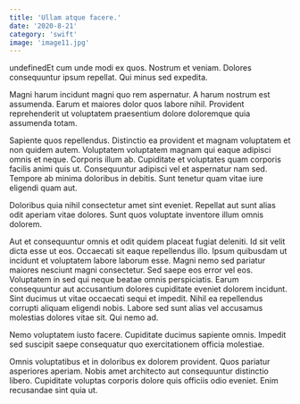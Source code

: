 ```yaml
---
title: 'Ullam atque facere.'
date: '2020-8-21'
category: 'swift'
image: 'image11.jpg'
---
```


undefinedEt cum unde modi ex quos. Nostrum et veniam. Dolores consequuntur ipsum repellat. Qui minus sed expedita.
 Magni harum incidunt magni quo rem aspernatur. A harum nostrum est assumenda. Earum et maiores dolor quos labore nihil. Provident reprehenderit ut voluptatem praesentium dolore doloremque quia assumenda totam.
 Sapiente quos repellendus. Distinctio ea provident et magnam voluptatem et non quidem autem. Voluptatem voluptatem magnam qui eaque adipisci omnis et neque.
Corporis illum ab. Cupiditate et voluptates quam corporis facilis animi quis ut. Consequuntur adipisci vel et aspernatur nam sed. Tempore ab minima doloribus in debitis. Sunt tenetur quam vitae iure eligendi quam aut.
 Doloribus quia nihil consectetur amet sint eveniet. Repellat aut sunt alias odit aperiam vitae dolores. Sunt quos voluptate inventore illum omnis dolorem.
 Aut et consequuntur omnis et odit quidem placeat fugiat deleniti. Id sit velit dicta esse ut eos. Occaecati sit eaque repellendus illo. Ipsum quibusdam ut incidunt et voluptatem labore laborum esse. Magni nemo sed pariatur maiores nesciunt magni consectetur. Sed saepe eos error vel eos.
Voluptatem in sed qui neque beatae omnis perspiciatis. Earum consequuntur aut accusantium dolores cupiditate eveniet dolorem incidunt. Sint ducimus ut vitae occaecati sequi et impedit. Nihil ea repellendus corrupti aliquam eligendi nobis. Labore sed sunt alias vel accusamus molestias dolores vitae sit. Qui nemo ad.
 Nemo voluptatem iusto facere. Cupiditate ducimus sapiente omnis. Impedit sed suscipit saepe consequatur quo exercitationem officia molestiae.
 Omnis voluptatibus et in doloribus ex dolorem provident. Quos pariatur asperiores aperiam. Nobis amet architecto aut consequuntur distinctio libero. Cupiditate voluptas corporis dolore quis officiis odio eveniet. Enim recusandae sint quia ut.

